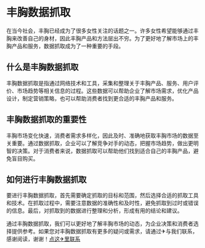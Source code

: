 # 丰胸数据抓取

在当今社会，丰胸已经成为了很多女性关注的话题之一。许多女性希望能够通过丰胸来改善自己的身材，因此丰胸产品和方法层出不穷。为了更好地了解市场上的丰胸产品和服务，数据抓取成为了一种重要的手段。

## 什么是丰胸数据抓取

丰胸数据抓取是指通过网络技术和工具，采集和整理关于丰胸产品、服务、用户评价、市场趋势等相关信息的过程。这些数据可以帮助企业了解市场需求，优化产品设计，制定营销策略，也可以帮助消费者找到更合适的丰胸产品和服务。

## 丰胸数据抓取的重要性

丰胸市场变化快速，消费者需求多样化，因此及时、准确地获取丰胸市场的数据至关重要。通过数据抓取，企业可以了解竞争对手的动态，把握市场趋势，做出更明智的决策。对于消费者来说，数据抓取可以帮助他们找到适合自己的丰胸产品，避免盲目购买。

## 如何进行丰胸数据抓取

要进行丰胸数据抓取，首先需要确定抓取的目标和范围，然后选择合适的抓取工具和技术。在抓取过程中，需要注意数据的准确性和及时性，避免抓取到过时或错误的信息。最后，对抓取到的数据进行整理和分析，形成有用的结论和建议。

通过丰胸数据抓取，我们可以更好地了解丰胸市场的动态，为企业决策和消费者选择提供参考。如果您对丰胸数据抓取有更多的疑问或需求，请通过✈与我们联系，感谢阅读，谢谢！[点这✈里联系](https://ads.k02.cc)